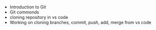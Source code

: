 - Introduction to Git  
- Git commonds  
- cloning repository in vs code  
- Working on cloning branches, commit, push, add, merge from vs code